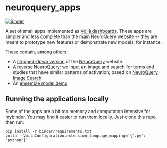 # neuroquery_apps

[![Binder](https://mybinder.org/badge_logo.svg)](https://mybinder.org/v2/gh/neuroquery/neuroquery_apps/main?urlpath=%2Fvoila)

A set of small apps implemented as [Voilà dashboards](https://github.com/voila-dashboards/voila). These apps are simpler and less complete than the main NeuroQuery website -- they are meant to prototype new features or demonstrate new models, for instance.

These contain, among others:

- A [stripped-down version](https://mybinder.org/v2/gh/neuroquery/neuroquery_apps/main?urlpath=%2Fvoila%2Frender%2Fneuroquery_encoding.py) of the [NeuroQuery](https://neuroquery.org) website.
- A [reverse NeuroQuery](https://mybinder.org/v2/gh/neuroquery/neuroquery_apps/main?urlpath=%2Fvoila%2Frender%2Fimage_search.py): we input an image and search for terms and studies that have similar patterns of activation; based on [NeuroQuery Image Search](https://github.com/neuroquery/neuroquery_image_search)
- An [ensemble model demo](https://mybinder.org/v2/gh/neuroquery/neuroquery_apps/main?urlpath=%2Fvoila%2Frender%2Fensemble_model_demo.py)

## Running the applications locally

Some of the apps are a bit too memory and computation intensive for mybinder.
You may find it easier to run them locally. Just clone this repo, then run:

```
pip install -r binder/requirements.txt
voila --VoilaConfiguration.extension_language_mapping='{".py": "python"}'
```

